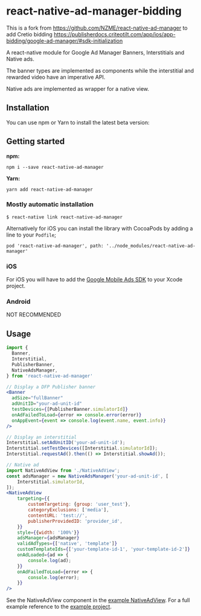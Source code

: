# react-native-ad-manager-bidding

This is a fork from https://github.com/NZME/react-native-ad-manager to add Cretio bidding https://publisherdocs.criteotilt.com/app/ios/app-bidding/google-ad-manager/#sdk-initialization

A react-native module for Google Ad Manager Banners, Interstitials and Native ads.

The banner types are implemented as components while the interstitial and rewarded video have an imperative API.

Native ads are implemented as wrapper for a native view.

## Installation

You can use npm or Yarn to install the latest beta version:

## Getting started

**npm:**

    npm i --save react-native-ad-manager

**Yarn:**

    yarn add react-native-ad-manager

### Mostly automatic installation

`$ react-native link react-native-ad-manager`

Alternatively for iOS you can install the library with CocoaPods by adding a line to your `Podfile`;

    pod 'react-native-ad-manager', path: '../node_modules/react-native-ad-manager'

### iOS

For iOS you will have to add the [Google Mobile Ads SDK](https://developers.google.com/ad-manager/mobile-ads-sdk/ios/quick-start#import_the_mobile_ads_sdk) to your Xcode project.

### Android
NOT RECOMMENDED 

## Usage

```jsx
import {
  Banner,
  Interstitial,
  PublisherBanner,
  NativeAdsManager,
} from 'react-native-ad-manager'

// Display a DFP Publisher banner
<Banner
  adSize="fullBanner"
  adUnitID="your-ad-unit-id"
  testDevices={[PublisherBanner.simulatorId]}
  onAdFailedToLoad={error => console.error(error)}
  onAppEvent={event => console.log(event.name, event.info)}
/>

// Display an interstitial
Interstitial.setAdUnitID('your-ad-unit-id');
Interstitial.setTestDevices([Interstitial.simulatorId]);
Interstitial.requestAd().then(() => Interstitial.showAd());

// Native ad
import NativeAdView from './NativeAdView';
const adsManager = new NativeAdsManager('your-ad-unit-id', [
    Interstitial.simulatorId,
]);
<NativeAdView
    targeting={{
        customTargeting: {group: 'user_test'},
        categoryExclusions: ['media'],
        contentURL: 'test://',
        publisherProvidedID: 'provider_id',
    }}
    style={{width: '100%'}}
    adsManager={adsManager}
    validAdTypes={['native', 'template']}
    customTemplateIds={['your-template-id-1', 'your-template-id-2']}
    onAdLoaded={ad => {
        console.log(ad);
    }}
    onAdFailedToLoad={error => {
        console.log(error);
    }}
/>
```

See the NativeAdView component in the [example NativeAdView](example/NativeAdView.js).
For a full example reference to the [example project](example).

